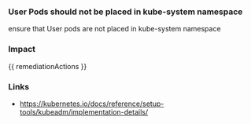 
### User Pods should not be placed in kube-system namespace
ensure that User pods are not placed in kube-system namespace

### Impact
<!-- Add Impact here -->

<!-- DO NOT CHANGE -->
{{ remediationActions }}

### Links
- https://kubernetes.io/docs/reference/setup-tools/kubeadm/implementation-details/

